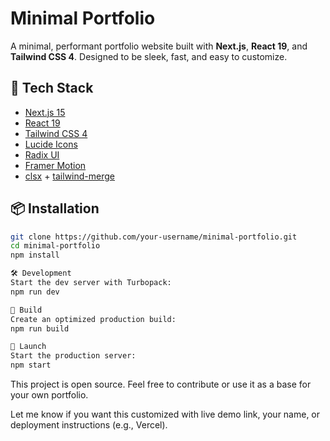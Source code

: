 # Minimal Portfolio

A minimal, performant portfolio website built with **Next.js**, **React 19**, and **Tailwind CSS 4**. Designed to be sleek, fast, and easy to customize.

## 🚀 Tech Stack

- [Next.js 15](https://nextjs.org/)
- [React 19](https://react.dev/)
- [Tailwind CSS 4](https://tailwindcss.com/)
- [Lucide Icons](https://lucide.dev/)
- [Radix UI](https://www.radix-ui.com/)
- [Framer Motion](https://www.framer.com/motion/)
- [clsx](https://www.npmjs.com/package/clsx) + [tailwind-merge](https://github.com/dcastil/tailwind-merge)

## 📦 Installation

```bash
git clone https://github.com/your-username/minimal-portfolio.git
cd minimal-portfolio
npm install

🛠️ Development
Start the dev server with Turbopack:
npm run dev

🧱 Build
Create an optimized production build:
npm run build

🚀 Launch
Start the production server:
npm start
```
This project is open source. Feel free to contribute or use it as a base for your own portfolio.

Let me know if you want this customized with live demo link, your name, or deployment instructions (e.g., Vercel).
